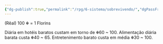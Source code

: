```yaml
---
{"dg-publish":true,"permalink":"/rpg/6-sistema/sobrevivendo/","dgPassFrontmatter":true}
---
```




(Rêal) 100 ☬ = 1 Florins

Diária em hotéis baratos custam em torno de ☬60 ~ 100.
Alimentação diária barata custa ☬40 ~ 65.
Entretenimento barato custa em média ☬30 ~ 100.

